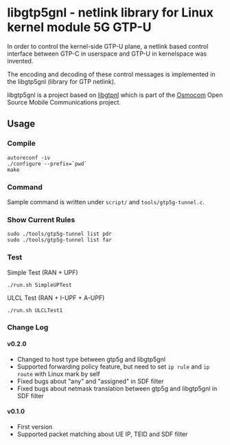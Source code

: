 # libgtp5gnl - netlink library for Linux kernel module 5G GTP-U

In order to control the kernel-side GTP-U plane, a netlink based control
interface between GTP-C in userspace and GTP-U in kernelspace was invented.

The encoding and decoding of these control messages is implemented in
the libgtp5gnl (library for GTP netlink).

libgtp5gnl is a project based on [libgtpnl](https://github.com/osmocom/libgtpnl)
which is part of the [Osmocom](https://osmocom.org/) Open Source Mobile
Communications project.

## Usage
### Compile
```
autoreconf -iv
./configure --prefix=`pwd`
make
```

### Command
Sample command is written under `script/` and `tools/gtp5g-tunnel.c`.

### Show Current Rules
```
sudo ./tools/gtp5g-tunnel list pdr
sudo ./tools/gtp5g-tunnel list far
```

### Test
Simple Test (RAN + UPF)
```
./run.sh SimpleUPTest
```

ULCL Test (RAN + I-UPF + A-UPF)
```
./run.sh ULCLTest1
```

### Change Log
#### v0.2.0
+ Changed to host type between gtp5g and libgtp5gnl
+ Supported forwarding policy feature, but need to set `ip rule` and `ip route` with Linux mark by self
+ Fixed bugs about "any" and "assigned" in SDF filter
+ Fixed bugs about netmask translation between gtp5g and libgtp5gnl in SDF filter

#### v0.1.0
+ First version
+ Supported packet matching about UE IP, TEID and SDF filter